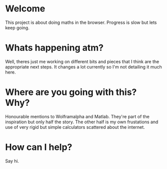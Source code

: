 # Welcome
This project is about doing maths in the browser. Progress is slow but lets keep going.

# Whats happening atm?
Well, theres just me working on different bits and pieces that I think are the appropriate next steps.
It changes a lot currently so I'm not detailing it much here.

# Where are you going with this? Why?
Honourable mentions to Wolframalpha and Matlab. They're part of the inspiration but only half the story. The other half is my own frustations and use of very rigid but simple calculators scattered about the internet.

# How can I help?
Say hi.